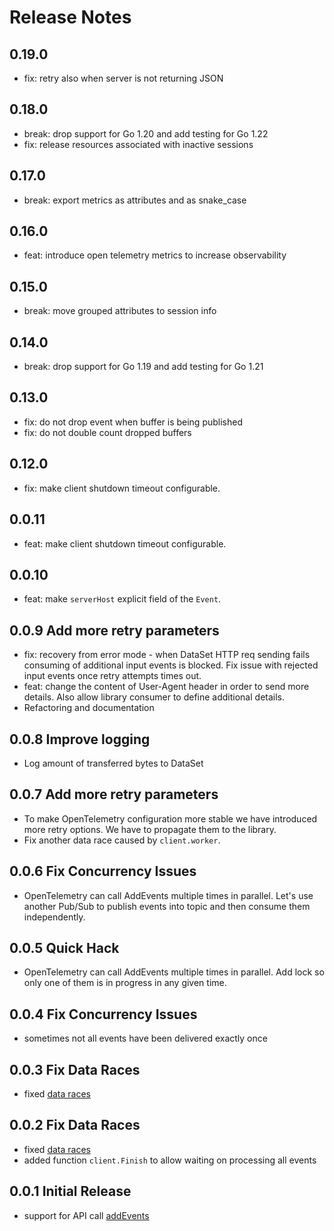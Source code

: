 # Release Notes

## 0.19.0

* fix: retry also when server is not returning JSON

## 0.18.0

* break: drop support for Go 1.20 and add testing for Go 1.22
* fix: release resources associated with inactive sessions

## 0.17.0

* break: export metrics as attributes and as snake_case

## 0.16.0

* feat: introduce open telemetry metrics to increase observability

## 0.15.0

* break: move grouped attributes to session info


## 0.14.0

* break: drop support for Go 1.19 and add testing for Go 1.21

## 0.13.0

* fix: do not drop event when buffer is being published
* fix: do not double count dropped buffers

## 0.12.0

* fix: make client shutdown timeout configurable.

## 0.0.11

* feat: make client shutdown timeout configurable.

## 0.0.10

* feat: make `serverHost` explicit field of the `Event`.

## 0.0.9 Add more retry parameters

* fix: recovery from error mode - when DataSet HTTP req sending fails consuming of additional input events is blocked. Fix issue with rejected input events once retry attempts times out.
* feat: change the content of User-Agent header in order to send more details. Also allow library consumer to define additional details.
* Refactoring and documentation

## 0.0.8 Improve logging

* Log amount of transferred bytes to DataSet

## 0.0.7 Add more retry parameters

* To make OpenTelemetry configuration more stable we have introduced more retry options. We have to propagate them to the library.
* Fix another data race caused by `client.worker`.

## 0.0.6 Fix Concurrency Issues

* OpenTelemetry can call AddEvents multiple times in parallel. Let's use another Pub/Sub to publish events into topic and then consume them independently.

## 0.0.5 Quick Hack

* OpenTelemetry can call AddEvents multiple times in parallel. Add lock so only one of them is in progress in any given time.

## 0.0.4 Fix Concurrency Issues

* sometimes not all events have been delivered exactly once

## 0.0.3 Fix Data Races

* fixed [data races](https://go.dev/doc/articles/race_detector)

## 0.0.2 Fix Data Races

* fixed [data races](https://go.dev/doc/articles/race_detector)
* added function `client.Finish` to allow waiting on processing all events
## 0.0.1 Initial Release

* support for API call [addEvents](https://app.scalyr.com/help/api#addEvents)
